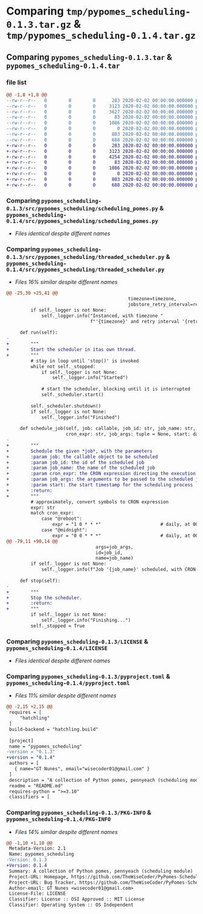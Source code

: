 # Comparing `tmp/pypomes_scheduling-0.1.3.tar.gz` & `tmp/pypomes_scheduling-0.1.4.tar.gz`

## Comparing `pypomes_scheduling-0.1.3.tar` & `pypomes_scheduling-0.1.4.tar`

### file list

```diff
@@ -1,8 +1,8 @@
--rw-r--r--   0        0        0      283 2020-02-02 00:00:00.000000 pypomes_scheduling-0.1.3/src/pypomes_scheduling/__init__.py
--rw-r--r--   0        0        0     3123 2020-02-02 00:00:00.000000 pypomes_scheduling-0.1.3/src/pypomes_scheduling/scheduling_pomes.py
--rw-r--r--   0        0        0     3627 2020-02-02 00:00:00.000000 pypomes_scheduling-0.1.3/src/pypomes_scheduling/threaded_scheduler.py
--rw-r--r--   0        0        0       83 2020-02-02 00:00:00.000000 pypomes_scheduling-0.1.3/.gitignore
--rw-r--r--   0        0        0     1086 2020-02-02 00:00:00.000000 pypomes_scheduling-0.1.3/LICENSE
--rw-r--r--   0        0        0        0 2020-02-02 00:00:00.000000 pypomes_scheduling-0.1.3/README.md
--rw-r--r--   0        0        0      803 2020-02-02 00:00:00.000000 pypomes_scheduling-0.1.3/pyproject.toml
--rw-r--r--   0        0        0      688 2020-02-02 00:00:00.000000 pypomes_scheduling-0.1.3/PKG-INFO
+-rw-r--r--   0        0        0      283 2020-02-02 00:00:00.000000 pypomes_scheduling-0.1.4/src/pypomes_scheduling/__init__.py
+-rw-r--r--   0        0        0     3123 2020-02-02 00:00:00.000000 pypomes_scheduling-0.1.4/src/pypomes_scheduling/scheduling_pomes.py
+-rw-r--r--   0        0        0     4254 2020-02-02 00:00:00.000000 pypomes_scheduling-0.1.4/src/pypomes_scheduling/threaded_scheduler.py
+-rw-r--r--   0        0        0       83 2020-02-02 00:00:00.000000 pypomes_scheduling-0.1.4/.gitignore
+-rw-r--r--   0        0        0     1086 2020-02-02 00:00:00.000000 pypomes_scheduling-0.1.4/LICENSE
+-rw-r--r--   0        0        0        0 2020-02-02 00:00:00.000000 pypomes_scheduling-0.1.4/README.md
+-rw-r--r--   0        0        0      803 2020-02-02 00:00:00.000000 pypomes_scheduling-0.1.4/pyproject.toml
+-rw-r--r--   0        0        0      688 2020-02-02 00:00:00.000000 pypomes_scheduling-0.1.4/PKG-INFO
```

### Comparing `pypomes_scheduling-0.1.3/src/pypomes_scheduling/scheduling_pomes.py` & `pypomes_scheduling-0.1.4/src/pypomes_scheduling/scheduling_pomes.py`

 * *Files identical despite different names*

### Comparing `pypomes_scheduling-0.1.3/src/pypomes_scheduling/threaded_scheduler.py` & `pypomes_scheduling-0.1.4/src/pypomes_scheduling/threaded_scheduler.py`

 * *Files 16% similar despite different names*

```diff
@@ -25,30 +25,41 @@
                                             timezone=timezone,
                                             jobstore_retry_interval=retry_interval)
         if self._logger is not None:
             self._logger.info("Instanced, with timezone "
                               f"'{timezone}' and retry interval '{retry_interval}'")
 
     def run(self):
-
+        """
+        Start the scheduler in itas own thread.
+        """
         # stay in loop until 'stop()' is invoked
         while not self._stopped:
             if self._logger is not None:
                 self._logger.info("Started")
 
             # start the scheduler, blocking until it is interrupted
             self._scheduler.start()
 
         self._scheduler.shutdown()
         if self._logger is not None:
             self._logger.info("Finished")
 
     def schedule_job(self, job: callable, job_id: str, job_name: str,
                      cron_expr: str, job_args: tuple = None, start: datetime = None):
-
+        """
+        Schedule the given *job*, with the parameters
+        :param job: the callable object to be scheduled
+        :param job_id: the id of the scheduled job
+        :param job_name: the name of the scheduled job
+        :param cron_expr: the CRON expression directing the execution times
+        :param job_args: the arguments to be passed to the scheduled job
+        :param start: the start timestamp for the scheduling process
+        :return:
+        """
         # approximately, convert symbols to CRON expression
         expr: str
         match cron_expr:
             case "@reboot":
                 expr = "1 0 * * *"                      # daily, at 00h01
             case "@midnight":
                 expr = "0 0 * * *"                      # daily, at 00h00
@@ -79,11 +90,14 @@
                                 args=job_args,
                                 id=job_id,
                                 name=job_name)
         if self._logger is not None:
             self._logger.info(f"Job '{job_name}' scheduled, with CRON '{cron_expr}'")
 
     def stop(self):
-
+        """
+        Stop the scheduler.
+        :return:
+        """
         if self._logger is not None:
             self._logger.info("Finishing...")
         self._stopped = True
```

### Comparing `pypomes_scheduling-0.1.3/LICENSE` & `pypomes_scheduling-0.1.4/LICENSE`

 * *Files identical despite different names*

### Comparing `pypomes_scheduling-0.1.3/pyproject.toml` & `pypomes_scheduling-0.1.4/pyproject.toml`

 * *Files 11% similar despite different names*

```diff
@@ -2,15 +2,15 @@
 requires = [
     "hatchling"
 ]
 build-backend = "hatchling.build"
 
 [project]
 name = "pypomes_scheduling"
-version = "0.1.3"
+version = "0.1.4"
 authors = [
   { name="GT Nunes", email="wisecoder01@gmail.com" }
 ]
 description = "A collection of Python pomes, pennyeach (scheduling module)"
 readme = "README.md"
 requires-python = ">=3.10"
 classifiers = [
```

### Comparing `pypomes_scheduling-0.1.3/PKG-INFO` & `pypomes_scheduling-0.1.4/PKG-INFO`

 * *Files 14% similar despite different names*

```diff
@@ -1,10 +1,10 @@
 Metadata-Version: 2.1
 Name: pypomes_scheduling
-Version: 0.1.3
+Version: 0.1.4
 Summary: A collection of Python pomes, pennyeach (scheduling module)
 Project-URL: Homepage, https://github.com/TheWiseCoder/PyPomes-Scheduling
 Project-URL: Bug Tracker, https://github.com/TheWiseCoder/PyPomes-Scheduling/issues
 Author-email: GT Nunes <wisecoder01@gmail.com>
 License-File: LICENSE
 Classifier: License :: OSI Approved :: MIT License
 Classifier: Operating System :: OS Independent
```

